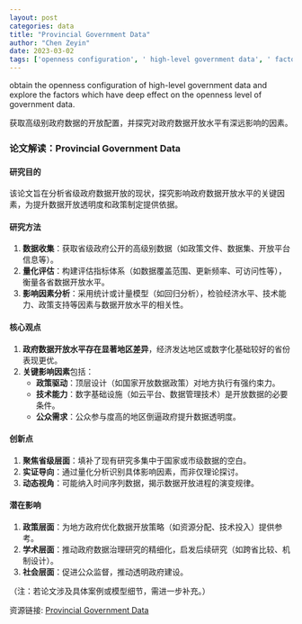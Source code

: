 ```yaml
---
layout: post
categories: data
title: "Provincial Government Data"
author: "Chen Zeyin"
date: 2023-03-02
tags: ['openness configuration', ' high-level government data', ' factors', ' effect', ' openness level']
---
```


obtain the openness configuration of high-level government data and explore the factors which have deep effect on the openness level of government data.

获取高级别政府数据的开放配置，并探究对政府数据开放水平有深远影响的因素。

### 论文解读：Provincial Government Data  

#### **研究目的**  
该论文旨在分析省级政府数据开放的现状，探究影响政府数据开放水平的关键因素，为提升数据开放透明度和政策制定提供依据。  

#### **研究方法**  
1. **数据收集**：获取省级政府公开的高级别数据（如政策文件、数据集、开放平台信息等）。  
2. **量化评估**：构建评估指标体系（如数据覆盖范围、更新频率、可访问性等），衡量各省数据开放水平。  
3. **影响因素分析**：采用统计或计量模型（如回归分析），检验经济水平、技术能力、政策支持等因素与数据开放水平的相关性。  

#### **核心观点**  
1. **政府数据开放水平存在显著地区差异**，经济发达地区或数字化基础较好的省份表现更优。  
2. **关键影响因素**包括：  
   - **政策驱动**：顶层设计（如国家开放数据政策）对地方执行有强约束力。  
   - **技术能力**：数字基础设施（如云平台、数据管理技术）是开放数据的必要条件。  
   - **公众需求**：公众参与度高的地区倒逼政府提升数据透明度。  

#### **创新点**  
1. **聚焦省级层面**：填补了现有研究多集中于国家或市级数据的空白。  
2. **实证导向**：通过量化分析识别具体影响因素，而非仅理论探讨。  
3. **动态视角**：可能纳入时间序列数据，揭示数据开放进程的演变规律。  

#### **潜在影响**  
1. **政策层面**：为地方政府优化数据开放策略（如资源分配、技术投入）提供参考。  
2. **学术层面**：推动政府数据治理研究的精细化，启发后续研究（如跨省比较、机制设计）。  
3. **社会层面**：促进公众监督，推动透明政府建设。  

（注：若论文涉及具体案例或模型细节，需进一步补充。）

资源链接: [Provincial Government Data](https://doi.org/10.57760/sciencedb.07470)
